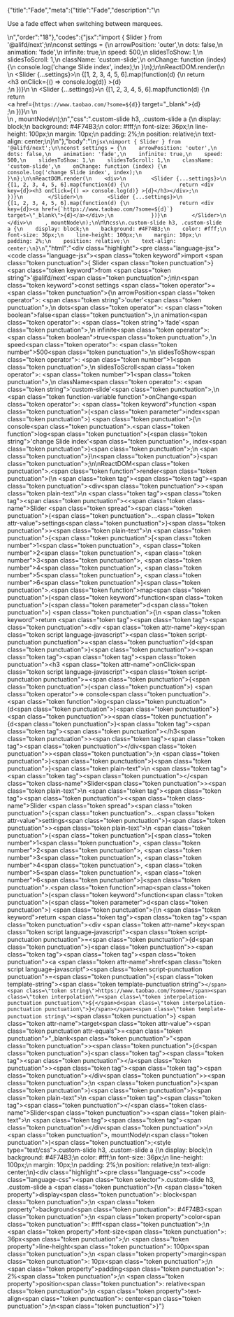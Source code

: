 {"title":"Fade","meta":{"title":"Fade","description":"\n<p>Use a fade effect when switching between marquees.</p>\n","order":"18"},"codes":{"jsx":"import { Slider } from '@alifd/next';\n\nconst settings = {\n    arrowPosition: 'outer',\n    dots: false,\n    animation: 'fade',\n    infinite: true,\n    speed: 500,\n    slidesToShow: 1,\n    slidesToScroll: 1,\n    className: 'custom-slide',\n    onChange: function (index) {\n        console.log('change Slide index', index);\n    }\n};\n\nReactDOM.render(\n    <div>\n        <Slider {...settings}>\n            {[1, 2, 3, 4, 5, 6].map(function(d) {\n                return <div key={d}><h3 onClick={() => console.log(d)} >{d}</h3></div>;\n            })}\n        </Slider>\n        <Slider {...settings}>\n            {[1, 2, 3, 4, 5, 6].map(function(d) {\n                return <div key={d}><a href={`https://www.taobao.com/?some=${d}`} target=\"_blank\">{d}</a></div>;\n            })}\n        </Slider>\n    </div>\n    , mountNode\n);\n","css":".custom-slide h3, .custom-slide a {\n    display: block;\n    background: #4F74B3;\n    color: #fff;\n    font-size: 36px;\n    line-height: 100px;\n    margin: 10px;\n    padding: 2%;\n    position: relative;\n    text-align: center;\n}\n"},"body":"\n````jsx\nimport { Slider } from '@alifd/next';\n\nconst settings = {\n    arrowPosition: 'outer',\n    dots: false,\n    animation: 'fade',\n    infinite: true,\n    speed: 500,\n    slidesToShow: 1,\n    slidesToScroll: 1,\n    className: 'custom-slide',\n    onChange: function (index) {\n        console.log('change Slide index', index);\n    }\n};\n\nReactDOM.render(\n    <div>\n        <Slider {...settings}>\n            {[1, 2, 3, 4, 5, 6].map(function(d) {\n                return <div key={d}><h3 onClick={() => console.log(d)} >{d}</h3></div>;\n            })}\n        </Slider>\n        <Slider {...settings}>\n            {[1, 2, 3, 4, 5, 6].map(function(d) {\n                return <div key={d}><a href={`https://www.taobao.com/?some=${d}`} target=\"_blank\">{d}</a></div>;\n            })}\n        </Slider>\n    </div>\n    , mountNode\n);\n````\n\n````css\n.custom-slide h3, .custom-slide a {\n    display: block;\n    background: #4F74B3;\n    color: #fff;\n    font-size: 36px;\n    line-height: 100px;\n    margin: 10px;\n    padding: 2%;\n    position: relative;\n    text-align: center;\n}\n````","html":"<script>(function(){'use strict';\n\nvar _next = require('@alifd/next');\n\nvar settings = {\n    arrowPosition: 'outer',\n    dots: false,\n    animation: 'fade',\n    infinite: true,\n    speed: 500,\n    slidesToShow: 1,\n    slidesToScroll: 1,\n    className: 'custom-slide',\n    onChange: function onChange(index) {\n        console.log('change Slide index', index);\n    }\n};\n\nReactDOM.render(React.createElement(\n    'div',\n    null,\n    React.createElement(\n        _next.Slider,\n        settings,\n        [1, 2, 3, 4, 5, 6].map(function (d) {\n            return React.createElement(\n                'div',\n                { key: d },\n                React.createElement(\n                    'h3',\n                    { onClick: function onClick() {\n                            return console.log(d);\n                        } },\n                    d\n                )\n            );\n        })\n    ),\n    React.createElement(\n        _next.Slider,\n        settings,\n        [1, 2, 3, 4, 5, 6].map(function (d) {\n            return React.createElement(\n                'div',\n                { key: d },\n                React.createElement(\n                    'a',\n                    { href: 'https://www.taobao.com/?some=' + d, target: '_blank' },\n                    d\n                )\n            );\n        })\n    )\n), mountNode);})()</script><div class=\"highlight\"><pre class=\"language-jsx\"><code class=\"language-jsx\"><span class=\"token keyword\">import</span> <span class=\"token punctuation\">{</span> Slider <span class=\"token punctuation\">}</span> <span class=\"token keyword\">from</span> <span class=\"token string\">'@alifd/next'</span><span class=\"token punctuation\">;</span>\n\n<span class=\"token keyword\">const</span> settings <span class=\"token operator\">=</span> <span class=\"token punctuation\">{</span>\n    arrowPosition<span class=\"token operator\">:</span> <span class=\"token string\">'outer'</span><span class=\"token punctuation\">,</span>\n    dots<span class=\"token operator\">:</span> <span class=\"token boolean\">false</span><span class=\"token punctuation\">,</span>\n    animation<span class=\"token operator\">:</span> <span class=\"token string\">'fade'</span><span class=\"token punctuation\">,</span>\n    infinite<span class=\"token operator\">:</span> <span class=\"token boolean\">true</span><span class=\"token punctuation\">,</span>\n    speed<span class=\"token operator\">:</span> <span class=\"token number\">500</span><span class=\"token punctuation\">,</span>\n    slidesToShow<span class=\"token operator\">:</span> <span class=\"token number\">1</span><span class=\"token punctuation\">,</span>\n    slidesToScroll<span class=\"token operator\">:</span> <span class=\"token number\">1</span><span class=\"token punctuation\">,</span>\n    className<span class=\"token operator\">:</span> <span class=\"token string\">'custom-slide'</span><span class=\"token punctuation\">,</span>\n    <span class=\"token function-variable function\">onChange</span><span class=\"token operator\">:</span> <span class=\"token keyword\">function</span> <span class=\"token punctuation\">(</span><span class=\"token parameter\">index</span><span class=\"token punctuation\">)</span> <span class=\"token punctuation\">{</span>\n        console<span class=\"token punctuation\">.</span><span class=\"token function\">log</span><span class=\"token punctuation\">(</span><span class=\"token string\">'change Slide index'</span><span class=\"token punctuation\">,</span> index<span class=\"token punctuation\">)</span><span class=\"token punctuation\">;</span>\n    <span class=\"token punctuation\">}</span>\n<span class=\"token punctuation\">}</span><span class=\"token punctuation\">;</span>\n\nReactDOM<span class=\"token punctuation\">.</span><span class=\"token function\">render</span><span class=\"token punctuation\">(</span>\n    <span class=\"token tag\"><span class=\"token tag\"><span class=\"token punctuation\">&lt;</span>div</span><span class=\"token punctuation\">></span></span><span class=\"token plain-text\">\n        </span><span class=\"token tag\"><span class=\"token tag\"><span class=\"token punctuation\">&lt;</span><span class=\"token class-name\">Slider</span></span> <span class=\"token spread\"><span class=\"token punctuation\">{</span><span class=\"token punctuation\">...</span><span class=\"token attr-value\">settings</span><span class=\"token punctuation\">}</span></span><span class=\"token punctuation\">></span></span><span class=\"token plain-text\">\n            </span><span class=\"token punctuation\">{</span><span class=\"token punctuation\">[</span><span class=\"token number\">1</span><span class=\"token punctuation\">,</span> <span class=\"token number\">2</span><span class=\"token punctuation\">,</span> <span class=\"token number\">3</span><span class=\"token punctuation\">,</span> <span class=\"token number\">4</span><span class=\"token punctuation\">,</span> <span class=\"token number\">5</span><span class=\"token punctuation\">,</span> <span class=\"token number\">6</span><span class=\"token punctuation\">]</span><span class=\"token punctuation\">.</span><span class=\"token function\">map</span><span class=\"token punctuation\">(</span><span class=\"token keyword\">function</span><span class=\"token punctuation\">(</span><span class=\"token parameter\">d</span><span class=\"token punctuation\">)</span> <span class=\"token punctuation\">{</span>\n                <span class=\"token keyword\">return</span> <span class=\"token tag\"><span class=\"token tag\"><span class=\"token punctuation\">&lt;</span>div</span> <span class=\"token attr-name\">key</span><span class=\"token script language-javascript\"><span class=\"token script-punctuation punctuation\">=</span><span class=\"token punctuation\">{</span>d<span class=\"token punctuation\">}</span></span><span class=\"token punctuation\">></span></span><span class=\"token tag\"><span class=\"token tag\"><span class=\"token punctuation\">&lt;</span>h3</span> <span class=\"token attr-name\">onClick</span><span class=\"token script language-javascript\"><span class=\"token script-punctuation punctuation\">=</span><span class=\"token punctuation\">{</span><span class=\"token punctuation\">(</span><span class=\"token punctuation\">)</span> <span class=\"token operator\">=></span> console<span class=\"token punctuation\">.</span><span class=\"token function\">log</span><span class=\"token punctuation\">(</span>d<span class=\"token punctuation\">)</span><span class=\"token punctuation\">}</span></span> <span class=\"token punctuation\">></span></span><span class=\"token punctuation\">{</span>d<span class=\"token punctuation\">}</span><span class=\"token tag\"><span class=\"token tag\"><span class=\"token punctuation\">&lt;/</span>h3</span><span class=\"token punctuation\">></span></span><span class=\"token tag\"><span class=\"token tag\"><span class=\"token punctuation\">&lt;/</span>div</span><span class=\"token punctuation\">></span></span><span class=\"token punctuation\">;</span>\n            <span class=\"token punctuation\">}</span><span class=\"token punctuation\">)</span><span class=\"token punctuation\">}</span><span class=\"token plain-text\">\n        </span><span class=\"token tag\"><span class=\"token tag\"><span class=\"token punctuation\">&lt;/</span><span class=\"token class-name\">Slider</span></span><span class=\"token punctuation\">></span></span><span class=\"token plain-text\">\n        </span><span class=\"token tag\"><span class=\"token tag\"><span class=\"token punctuation\">&lt;</span><span class=\"token class-name\">Slider</span></span> <span class=\"token spread\"><span class=\"token punctuation\">{</span><span class=\"token punctuation\">...</span><span class=\"token attr-value\">settings</span><span class=\"token punctuation\">}</span></span><span class=\"token punctuation\">></span></span><span class=\"token plain-text\">\n            </span><span class=\"token punctuation\">{</span><span class=\"token punctuation\">[</span><span class=\"token number\">1</span><span class=\"token punctuation\">,</span> <span class=\"token number\">2</span><span class=\"token punctuation\">,</span> <span class=\"token number\">3</span><span class=\"token punctuation\">,</span> <span class=\"token number\">4</span><span class=\"token punctuation\">,</span> <span class=\"token number\">5</span><span class=\"token punctuation\">,</span> <span class=\"token number\">6</span><span class=\"token punctuation\">]</span><span class=\"token punctuation\">.</span><span class=\"token function\">map</span><span class=\"token punctuation\">(</span><span class=\"token keyword\">function</span><span class=\"token punctuation\">(</span><span class=\"token parameter\">d</span><span class=\"token punctuation\">)</span> <span class=\"token punctuation\">{</span>\n                <span class=\"token keyword\">return</span> <span class=\"token tag\"><span class=\"token tag\"><span class=\"token punctuation\">&lt;</span>div</span> <span class=\"token attr-name\">key</span><span class=\"token script language-javascript\"><span class=\"token script-punctuation punctuation\">=</span><span class=\"token punctuation\">{</span>d<span class=\"token punctuation\">}</span></span><span class=\"token punctuation\">></span></span><span class=\"token tag\"><span class=\"token tag\"><span class=\"token punctuation\">&lt;</span>a</span> <span class=\"token attr-name\">href</span><span class=\"token script language-javascript\"><span class=\"token script-punctuation punctuation\">=</span><span class=\"token punctuation\">{</span><span class=\"token template-string\"><span class=\"token template-punctuation string\">`</span><span class=\"token string\">https://www.taobao.com/?some=</span><span class=\"token interpolation\"><span class=\"token interpolation-punctuation punctuation\">${</span>d<span class=\"token interpolation-punctuation punctuation\">}</span></span><span class=\"token template-punctuation string\">`</span></span><span class=\"token punctuation\">}</span></span> <span class=\"token attr-name\">target</span><span class=\"token attr-value\"><span class=\"token punctuation attr-equals\">=</span><span class=\"token punctuation\">\"</span>_blank<span class=\"token punctuation\">\"</span></span><span class=\"token punctuation\">></span></span><span class=\"token punctuation\">{</span>d<span class=\"token punctuation\">}</span><span class=\"token tag\"><span class=\"token tag\"><span class=\"token punctuation\">&lt;/</span>a</span><span class=\"token punctuation\">></span></span><span class=\"token tag\"><span class=\"token tag\"><span class=\"token punctuation\">&lt;/</span>div</span><span class=\"token punctuation\">></span></span><span class=\"token punctuation\">;</span>\n            <span class=\"token punctuation\">}</span><span class=\"token punctuation\">)</span><span class=\"token punctuation\">}</span><span class=\"token plain-text\">\n        </span><span class=\"token tag\"><span class=\"token tag\"><span class=\"token punctuation\">&lt;/</span><span class=\"token class-name\">Slider</span></span><span class=\"token punctuation\">></span></span><span class=\"token plain-text\">\n    </span><span class=\"token tag\"><span class=\"token tag\"><span class=\"token punctuation\">&lt;/</span>div</span><span class=\"token punctuation\">></span></span>\n    <span class=\"token punctuation\">,</span> mountNode\n<span class=\"token punctuation\">)</span><span class=\"token punctuation\">;</span></code></pre></div><style type=\"text/css\">.custom-slide h3, .custom-slide a {\n    display: block;\n    background: #4F74B3;\n    color: #fff;\n    font-size: 36px;\n    line-height: 100px;\n    margin: 10px;\n    padding: 2%;\n    position: relative;\n    text-align: center;\n}</style><div class=\"highlight\"><pre class=\"language-css\"><code class=\"language-css\"><span class=\"token selector\">.custom-slide h3, .custom-slide a</span> <span class=\"token punctuation\">{</span>\n    <span class=\"token property\">display</span><span class=\"token punctuation\">:</span> block<span class=\"token punctuation\">;</span>\n    <span class=\"token property\">background</span><span class=\"token punctuation\">:</span> #4F74B3<span class=\"token punctuation\">;</span>\n    <span class=\"token property\">color</span><span class=\"token punctuation\">:</span> #fff<span class=\"token punctuation\">;</span>\n    <span class=\"token property\">font-size</span><span class=\"token punctuation\">:</span> 36px<span class=\"token punctuation\">;</span>\n    <span class=\"token property\">line-height</span><span class=\"token punctuation\">:</span> 100px<span class=\"token punctuation\">;</span>\n    <span class=\"token property\">margin</span><span class=\"token punctuation\">:</span> 10px<span class=\"token punctuation\">;</span>\n    <span class=\"token property\">padding</span><span class=\"token punctuation\">:</span> 2%<span class=\"token punctuation\">;</span>\n    <span class=\"token property\">position</span><span class=\"token punctuation\">:</span> relative<span class=\"token punctuation\">;</span>\n    <span class=\"token property\">text-align</span><span class=\"token punctuation\">:</span> center<span class=\"token punctuation\">;</span>\n<span class=\"token punctuation\">}</span></code></pre></div>"}